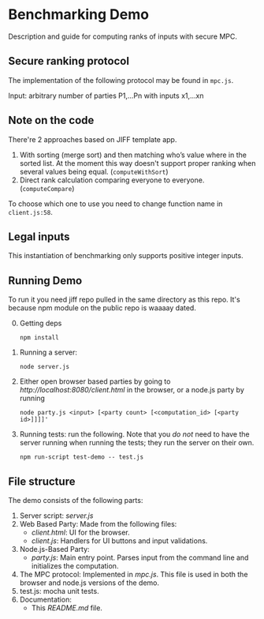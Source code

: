# Benchmarking Demo

Description and guide for computing ranks of inputs with secure MPC.

## Secure ranking protocol

The implementation of the following protocol may be found in `mpc.js`.

Input: arbitrary number of parties P1,...Pn with inputs x1,...xn

## Note on the code

There're 2 approaches based on JIFF template app.

1. With sorting (merge sort) and then matching who’s value where in the sorted list. At the moment this way doesn't support proper ranking when several values being equal. (`computeWithSort`)
2. Direct rank calculation comparing everyone to everyone. (`computeCompare`)

To choose which one to use you need to change function name in `client.js:58`.

## Legal inputs

This instantiation of benchmarking only supports positive integer inputs.

## Running Demo
To run it you need jiff repo pulled in the same directory as this repo. It's because npm module on the public repo is waaaay dated.

0. Getting deps

    ```shell
    npm install
    ```

1. Running a server:
    ```shell
    node server.js
    ```

2. Either open browser based parties by going to *http://localhost:8080/client.html* in the browser, or a node.js party by running
    ```shell
    node party.js <input> [<party count> [<computation_id> [<party id>]]]]'
    ```

3. Running tests: run the following. Note that you *do not* need to have the server running when running the tests; they run the server on their own.
    ```shell
    npm run-script test-demo -- test.js
    ```
## File structure
The demo consists of the following parts:
1. Server script: *server.js*
2. Web Based Party: Made from the following files:
    * *client.html*: UI for the browser.
    * *client.js*: Handlers for UI buttons and input validations.
3. Node.js-Based Party:
    * *party.js*: Main entry point. Parses input from the command line and initializes the computation.
4. The MPC protocol: Implemented in *mpc.js*. This file is used in both the browser and node.js versions of the demo.
5. test.js: mocha unit tests.
6. Documentation:
    * This *README.md* file.


